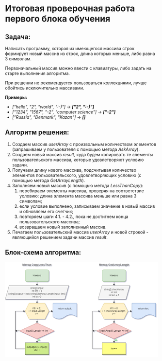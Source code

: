 # Итоговая проверочная работа первого блока обучения

## Задача:
Написать программу, которая из имеющегося массива строк формирует новый массив из строк, длина которых меньше, либо равна 3 символам. 

Первоначальный массив можно ввести с клавиатуры, либо задать на старте выполнения алгоритма. 

При решении не рекомендуется пользоваться коллекциями, лучше обойтись исключительно массивами.

**Примеры:**
* *["hello", "2", "world", ":-)"]* -> ***["2", ":-)"]***
* *["1234", "1567", "-2", "computer science"]* -> ***["-2"]***
* *["Russia", "Denmark", "Kazan"]* -> ***[]***

## Алгоритм решения:

1. Создаем массив *userArray* с произвольным количеством элементов (запрашиваем у пользователя с помощью метода *AskArray*).
2. Создаем новый массив *result*, куда будем копировать те элементы пользовательского массива, которые удовлетворяют условию задачи.
3. Получаем длину нового массива, подсчитывая количество элементов пользовательского, удовлетворяющих условию (с помощью метода *GetArrayLength*).
4. Заполняем новый массив (с помощью метода *LessThanCopy*):
   1. перебираем элементы массива, проверяя на соответствие условию: длина элемента массива меньше или равна 3 символам;
   2. если условие выполнено, записываем значение в новый массив и обновляем его счетчик;
   3. повторяем шаги 4.1. - 4.2., пока не достигнем конца пользовательского массива;
   4. возвращаем новый заполненный массив.
5. Печатаем пользовательский массив *userArray* и новой строкой - являющийся решением задачи массив *result*.


## Блок-схема алгоритма:
![Блок-схема](diagram/Diagram.png)
